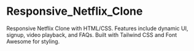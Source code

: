# Responsive_Netflix_Clone
Responsive Netflix Clone with HTML/CSS. Features include dynamic UI, signup, video playback, and FAQs. Built with Tailwind CSS and Font Awesome for styling.
